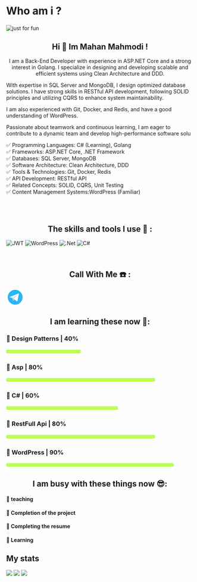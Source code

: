 # Who am i ?

<img align="center" src="https://github.com/mahancrx/mahancrx/assets/87831227/dbc71c23-9e98-40b3-b8b3-65b4ca91d1a7" alt="just for fun">
<h2 align="center">Hi 👋 Im Mahan Mahmodi ! 
</h2>
<p align="center">
I am a Back-End Developer with experience in ASP.NET Core and a strong interest in Golang. I specialize in designing and developing scalable and efficient systems using Clean Architecture and DDD.

With expertise in SQL Server and MongoDB, I design optimized database solutions. I have strong skills in RESTful API development, following SOLID principles and utilizing CQRS to enhance system maintainability.

I am also experienced with Git, Docker, and Redis, and have a good understanding of WordPress.

Passionate about teamwork and continuous learning, I am eager to contribute to a dynamic team and develop high-performance software solu

✅ Programming Languages: C# (Learning), Golang
<br>
✅ Frameworks: ASP.NET Core, .NET Framework<br>
✅ Databases: SQL Server, MongoDB<br>
✅ Software Architecture: Clean Architecture, DDD<br>
✅ Tools & Technologies: Git, Docker, Redis<br>
✅ API Development: RESTful API<br>
✅ Related Concepts: SOLID, CQRS, Unit Testing<br>
✅ Content Management Systems:WordPress (Familiar)</p><br>
<br>
<h2 align="center">The skills and tools I use 🎢 :</h2>

![JWT](https://img.shields.io/badge/JWT-black?style=for-the-badge&logo=JSON%20web%20tokens) ![WordPress](https://img.shields.io/badge/WordPress-%23117AC9.svg?style=for-the-badge&logo=WordPress&logoColor=white)   ![.Net](https://img.shields.io/badge/.NET-5C2D91?style=for-the-badge&logo=.net&logoColor=white) ![C#](https://img.shields.io/badge/c%23-%23239120.svg?style=for-the-badge&logo=csharp&logoColor=white)


<br>
<h2 align="center">Call With Me ☎️  :</h2>

<a align="center" href="https://t.me/DeveloperEwan"><img align="center" src="https://github.com/mahancrx/mahancrx/blob/main/image/icons8-telegram-logo-48.png"></a>

<h2 align="center"> I am learning these now 🌱:</h2>

<h3 align="left">🔮 Design Patterns | 40%</h3>
<img align="left" src="https://raw.githubusercontent.com/imrrobat/imrrobat/main/images/bar.png" width="200px" height="16px"> <br>

<h3 align="left">🔮 Asp | 80%</h3>
<img align="left" src="https://raw.githubusercontent.com/imrrobat/imrrobat/main/images/bar.png" width="400px" height="16px"> <br>

<h3 align="left">🔮 C# | 60%</h3>
<img align="left" src="https://raw.githubusercontent.com/imrrobat/imrrobat/main/images/bar.png" width="300px" height="16px"> <br>

<h3 align="left">🔮 RestFull Api | 80%</h3>
<img align="left" src="https://raw.githubusercontent.com/imrrobat/imrrobat/main/images/bar.png" width="400px" height="16px"> <br>

<h3 align="left">🔮 WordPress | 90%</h3>
<img align="left" src="https://raw.githubusercontent.com/imrrobat/imrrobat/main/images/bar.png" width="450px" height="16px"> <br>


<h2 align="center">I am busy with these things now 😎:</h2>
<h4 align="left">💫 teaching</h4>
<h4 align="left">💫 Completion of the project</h4>
<h4 align="left">💫 Completing the resume</h4>
<h4 align="left">💫 Learning</h4>

## My stats
<img width=400 src='https://github-readme-stats.vercel.app/api?username=Ewanweb&theme=vue-dark&show_icons=true&hide_border=true&count_private=true' />
<img width=400 src='https://github-readme-streak-stats.herokuapp.com/?user=Ewanweb&theme=vue-dark&hide_border=true' />

<img src="https://github-readme-stats.vercel.app/api/top-langs/?username=Ewanweb&theme=blue-green">
